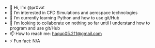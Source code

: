 - 👋 Hi, I’m @pr0vat
- 👀 I’m interested in CFD Simulations and aerospace technologies
- 🌱 I’m currently learning Python and how to use git/Hub
- 🐉 I’m looking to collaborate on nothing so far until I understand how to program and use git/Hub
- 📫 How to reach me: haqup05.211@gmail.com
- ⚡ Fun fact: N/A

<!---
pr0vat/pr0vat is a ✨ special ✨ repository because its `README.md` (this file) appears on your GitHub profile.
You can click the Preview link to take a look at your changes.
--->

